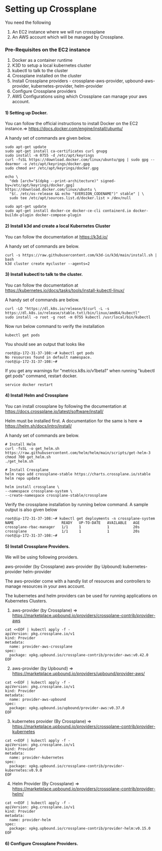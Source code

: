 # Setting up Crossplane 

You need the following

1) An EC2 instance where we will run crossplane
2) An AWS account which will be managed by Crossplane.

### Pre-Requisites on the EC2 instance

1) Docker as a container runtime
2) K3D to setup a local kubernetes cluster
3) kubectl to talk to the cluster
4) Crossplane installed on the cluster
5) Install Crossplane providers - crossplane-aws-provider, upbound-aws-provider, kubernetes-provider, helm-provider
6) Configure Crossplane providers
7) AWS Configurations using which Crossplane can manage your aws account.

#### 1) Setting up Docker.

You can follow the official instructions to install Docker on the EC2 instance.=> https://docs.docker.com/engine/install/ubuntu/

A handy set of commands are given below.

```
sudo apt-get update
sudo apt-get install ca-certificates curl gnupg
sudo install -m 0755 -d /etc/apt/keyrings
curl -fsSL https://download.docker.com/linux/ubuntu/gpg | sudo gpg --dearmor -o /etc/apt/keyrings/docker.gpg
sudo chmod a+r /etc/apt/keyrings/docker.gpg

echo \
  "deb [arch="$(dpkg --print-architecture)" signed-by=/etc/apt/keyrings/docker.gpg] https://download.docker.com/linux/ubuntu \
  "$(. /etc/os-release && echo "$VERSION_CODENAME")" stable" | \
  sudo tee /etc/apt/sources.list.d/docker.list > /dev/null

sudo apt-get update
sudo apt-get install docker-ce docker-ce-cli containerd.io docker-buildx-plugin docker-compose-plugin
```


#### 2) Install k3d and create a local Kubernetes Cluster

You can follow the documentation at https://k3d.io/

A handy set of commands are below.

```
curl -s https://raw.githubusercontent.com/k3d-io/k3d/main/install.sh | bash
k3d cluster create mycluster --agents=2
```


#### 3) Install kubectl to talk to the cluster.

You can follow the documentation at https://kubernetes.io/docs/tasks/tools/install-kubectl-linux/

A handy set of commands are below.

```
curl -LO "https://dl.k8s.io/release/$(curl -L -s https://dl.k8s.io/release/stable.txt)/bin/linux/amd64/kubectl"
sudo install -o root -g root -m 0755 kubectl /usr/local/bin/kubectl
```

Now run below command to verify the installation

```
kubectl get pods
```

You should see an output that looks like

```
root@ip-172-31-37-108:~# kubectl get pods
No resources found in default namespace.
root@ip-172-31-37-108:~#
```

If you get any warnings for "metrics.k8s.io/v1beta1" when running "kubectl get pods" command, restart docker.

```
service docker restart
```


#### 4) Install Helm and Crossplane

You can install crossplane by following the documentation at https://docs.crossplane.io/latest/software/install/

Helm must be installed first. A documentation for the same is here => https://helm.sh/docs/intro/install/

A handy set of commands are below.

```
# Install Helm
curl -fsSL -o get_helm.sh https://raw.githubusercontent.com/helm/helm/main/scripts/get-helm-3
chmod 700 get_helm.sh
./get_helm.sh

# Install Crossplane
helm repo add crossplane-stable https://charts.crossplane.io/stable
helm repo update

helm install crossplane \
--namespace crossplane-system \
--create-namespace crossplane-stable/crossplane
```

Verify the crossplane installation by running below command. A sample output is also given below

```
root@ip-172-31-37-108:~# kubectl get deployments -n crossplane-system
NAME                      READY   UP-TO-DATE   AVAILABLE   AGE
crossplane-rbac-manager   1/1     1            1           20s
crossplane                1/1     1            1           20s
root@ip-172-31-37-108:~#
```


#### 5) Install Crossplane Providers.

We will be using following providers. 

aws-provider (by Crossplane)
aws-provider (by Upbound)
kubernetes-provider
helm-provider 

The aws-provider come with a handly list of resources and controllers to manage resources in your aws account. 

The kubernetes and helm providers can be used for running applications on Kubernetes Clusters. 

1) aws-provider (by Crossplane) => https://marketplace.upbound.io/providers/crossplane-contrib/provider-aws

```
cat <<EOF | kubectl apply -f -
apiVersion: pkg.crossplane.io/v1
kind: Provider
metadata:
  name: provider-aws-crossplane
spec:
  package: xpkg.upbound.io/crossplane-contrib/provider-aws:v0.42.0
EOF
```

2) aws-provider (by Upbound) => https://marketplace.upbound.io/providers/upbound/provider-aws/

```
cat <<EOF | kubectl apply -f -
apiVersion: pkg.crossplane.io/v1
kind: Provider
metadata:
  name: provider-aws-upbound
spec:
  package: xpkg.upbound.io/upbound/provider-aws:v0.37.0
EOF
```

3) kubernetes provider (By Crossplane) => https://marketplace.upbound.io/providers/crossplane-contrib/provider-kubernetes

```
cat <<EOF | kubectl apply -f -
apiVersion: pkg.crossplane.io/v1
kind: Provider
metadata:
  name: provider-kubernetes
spec:
  package: xpkg.upbound.io/crossplane-contrib/provider-kubernetes:v0.9.0
EOF
```

4) Helm Provider (By Crossplane) => https://marketplace.upbound.io/providers/crossplane-contrib/provider-helm/ 

```
cat <<EOF | kubectl apply -f -
apiVersion: pkg.crossplane.io/v1
kind: Provider
metadata:
  name: provider-helm
spec:
  package: xpkg.upbound.io/crossplane-contrib/provider-helm:v0.15.0
EOF
```


#### 6) Configure Crossplane Providers.



